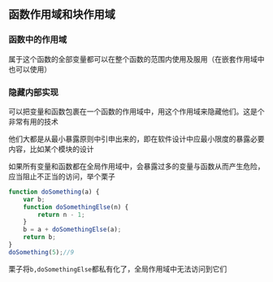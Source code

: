 ## 函数作用域和块作用域

### 函数中的作用域

属于这个函数的全部变量都可以在整个函数的范围内使用及服用（在嵌套作用域中也可以使用）

### 隐藏内部实现

可以把变量和函数包裹在一个函数的作用域中，用这个作用域来隐藏他们。这是个非常有用的技术

他们大都是从最小暴露原则中引申出来的，即在软件设计中应最小限度的暴露必要内容，比如某个模块的设计

如果所有变量和函数都在全局作用域中，会暴露过多的变量与函数从而产生危险，应当阻止不正当的访问，举个栗子

```javascript
function doSomething(a) {
	var b;
	function doSomethingElse(n) {
		return n - 1;
	}
	b = a + doSomethingElse(a);
	return b;
}
doSomething(5);//9
```

栗子将`b,doSomethingElse`都私有化了，全局作用域中无法访问到它们
